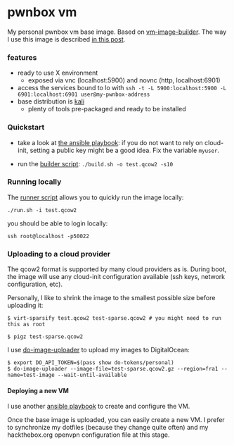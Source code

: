 # pwnbox vm

My personal pwnbox vm base image. Based on [vm-image-builder](https://github.com/htr/vm-image-builder). The way I use this image is described [in this post](https://htr.github.io/posts/hacking-the-box-from-my-ipad/).

### features

* ready to use X environment
  * exposed via vnc (localhost:5900) and novnc (http, localhost:6901)
* access the services bound to lo with `ssh -t -L 5900:localhost:5900 -L 6901:localhost:6901 user@my-pwnbox-address`
* base distribution is [kali](https://www.kali.org/)
  * plenty of tools pre-packaged and ready to be installed


### Quickstart

* take a look at [the ansible playbook](./artifacts/playbook.yml): if you do not want to rely on cloud-init, setting a public key might be a good idea. Fix the variable `myuser`.

* run the [builder script](./build.sh): `./build.sh -o test.qcow2 -s10`



### Running locally

The [runner script](./run.sh) allows you to quickly run the image locally:
```shell
./run.sh -i test.qcow2
```

you should be able to login locally:
```
ssh root@localhost -p50022
```


### Uploading to a cloud provider
The qcow2 format is supported by many cloud providers as is. During boot, the image will use any cloud-init configuration available (ssh keys, network configuration, etc).

Personally, I like to shrink the image to the smallest possible size before uploading it:

```shell
$ virt-sparsify test.qcow2 test-sparse.qcow2 # you might need to run this as root

$ pigz test-sparse.qcow2

```

I use [do-image-uploader](https://github.com/htr/do-image-uploader) to upload my images to DigitalOcean:

```shell
$ export DO_API_TOKEN=$(pass show do-tokens/personal)
$ do-image-uploader --image-file=test-sparse.qcow2.gz --region=fra1 --name=test-image --wait-until-available

```

#### Deploying a new VM

I use another [ansible playbook](./create-vm.yml) to create and configure the VM.

Once the base image is uploaded, you can easily create a new VM. I prefer to synchronize my dotfiles (because they change quite often) and my hackthebox.org openvpn configuration file at this stage.
